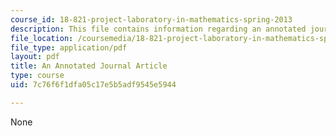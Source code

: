 ```yaml
---
course_id: 18-821-project-laboratory-in-mathematics-spring-2013
description: This file contains information regarding an annotated journal article.
file_location: /coursemedia/18-821-project-laboratory-in-mathematics-spring-2013/7c76f6f1dfa05c17e5b5adf9545e5944_MIT18_821S13_annotatedjrnl.pdf
file_type: application/pdf
layout: pdf
title: An Annotated Journal Article
type: course
uid: 7c76f6f1dfa05c17e5b5adf9545e5944

---
```

None